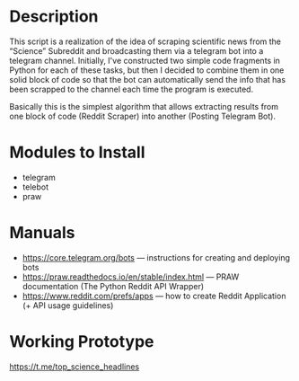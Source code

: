 # Description

This script is a realization of the idea of scraping scientific news from the “Science” Subreddit and broadcasting them via a telegram bot into a telegram channel. Initially, I've constructed two simple code fragments in Python for each of these tasks, but then I decided to combine them in one solid block of code so that the bot can automatically send the info that has been scrapped to the channel each time the program is executed. 

Basically this is the simplest algorithm that allows extracting results from one block of code (Reddit Scraper) into another (Posting Telegram Bot).

# Modules to Install

* telegram
* telebot
* praw

# Manuals

* https://core.telegram.org/bots — instructions for creating and deploying bots
* https://praw.readthedocs.io/en/stable/index.html — PRAW documentation (The Python Reddit API Wrapper)
* https://www.reddit.com/prefs/apps — how to create Reddit Application (+ API usage guidelines)

# Working Prototype

https://t.me/top_science_headlines
